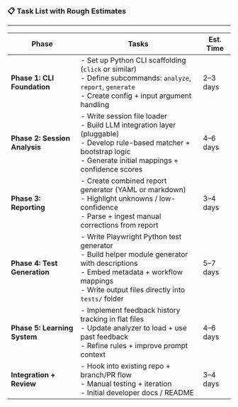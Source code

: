 ### 📋 **Task List with Rough Estimates**

---

| Phase                         | Tasks                                                                                                                                                                                       | Est. Time |
| ----------------------------- | ------------------------------------------------------------------------------------------------------------------------------------------------------------------------------------------- | --------- |
| **Phase 1: CLI Foundation**   | - Set up Python CLI scaffolding (`click` or similar)<br>- Define subcommands: `analyze`, `report`, `generate`<br>- Create config + input argument handling                                  | 2–3 days  |
| **Phase 2: Session Analysis** | - Write session file loader<br>- Build LLM integration layer (pluggable)<br>- Develop rule-based matcher + bootstrap logic<br>- Generate initial mappings + confidence scores               | 4–6 days  |
| **Phase 3: Reporting**        | - Create combined report generator (YAML or markdown)<br>- Highlight unknowns / low-confidence<br>- Parse + ingest manual corrections from report                                           | 3–4 days  |
| **Phase 4: Test Generation**  | - Write Playwright Python test generator<br>- Build helper module generator with descriptions<br>- Embed metadata + workflow mappings<br>- Write output files directly into `tests/` folder | 5–7 days  |
| **Phase 5: Learning System**  | - Implement feedback history tracking in flat files<br>- Update analyzer to load + use past feedback<br>- Refine rules + improve prompt context                                             | 4–6 days  |
| **Integration + Review**      | - Hook into existing repo + branch/PR flow<br>- Manual testing + iteration<br>- Initial developer docs / README                                                                             | 3–4 days  |

